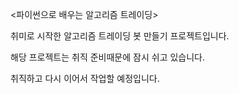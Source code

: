 <파이썬으로 배우는 알고리즘 트레이딩>

취미로 시작한 알고리즘 트레이딩 봇 만들기 프로젝트입니다.

해당 프로젝트는 취직 준비때문에 잠시 쉬고 있습니다.

취직하고 다시 이어서 작업할 예정입니다.
